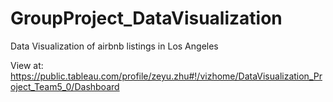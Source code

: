 # GroupProject_DataVisualization
Data Visualization of airbnb listings in Los Angeles

View at:
https://public.tableau.com/profile/zeyu.zhu#!/vizhome/DataVisualization_Project_Team5_0/Dashboard
